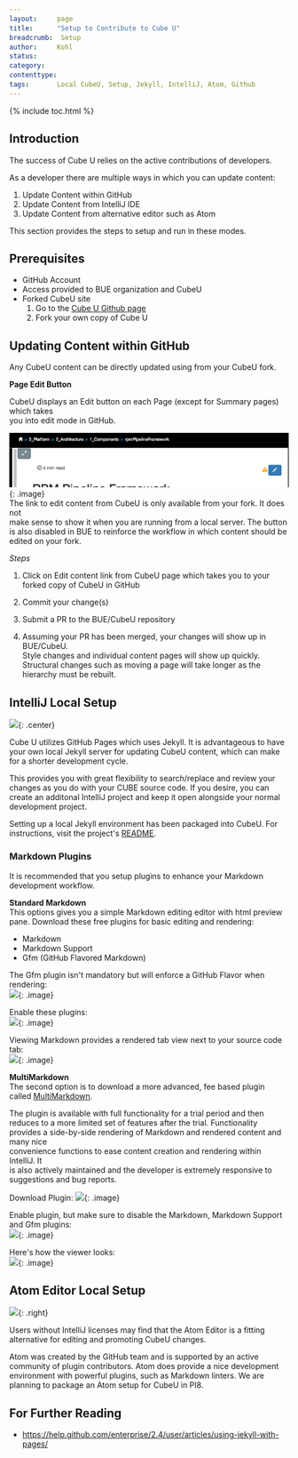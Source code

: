 ```yaml
---
layout:     page
title:      "Setup to Contribute to Cube U"
breadcrumb:  Setup
author:     Kohl
status:     
category:
contenttype:
tags:       Local CubeU, Setup, Jekyll, IntelliJ, Atom, Github
---
```


{% include toc.html %}

## Introduction  
The success of Cube U relies on the active contributions of developers.

As a developer there are multiple ways in which you can update content:  

 1. Update Content within GitHub 
 2. Update Content from IntelliJ IDE 
 3. Update Content from alternative editor such as Atom  

This section provides the steps to setup and run in these modes.    

## Prerequisites

 * GitHub Account  
 * Access provided to BUE organization and CubeU
 * Forked CubeU site 
     1. Go to the [Cube U Github page](https://github.gaig.com/BUE/CubeU)
     2. Fork your own copy of Cube U

## Updating Content within GitHub

Any CubeU content can be directly updated using <span class="octicon octicon-logo-github"></span> from your CubeU fork. 

**Page Edit Button**   

CubeU displays an Edit button on each Page (except for Summary pages) which takes  
you into edit mode in GitHub.     

![](../images/editButton.png){: .image}  
The link to edit content from CubeU is only available from your fork. It does not  
make sense to show it when you are running from a local server. The button is 
also disabled in BUE to reinforce the workflow in which content should be edited 
on your fork. 

_Steps_ 

  1. Click on Edit content link from CubeU page which takes you to your forked 
     copy of CubeU in GitHub 
 
  2. Commit your change(s) 
 
  3. Submit a PR to the BUE/CubeU repository 
 
  4. Assuming your PR has been merged, your changes will show up in BUE/CubeU.  
     Style changes and individual content pages will show up quickly.  
     Structural changes such as moving a page will take longer as the hierarchy 
     must be rebuilt. 

## IntelliJ Local Setup  
![](../images/intellij.jpg){: .center}

Cube U utilizes GitHub Pages which uses Jekyll. It is advantageous to have your
own local Jekyll server for updating CubeU content, which can make for a shorter 
development cycle. 

This provides you with great flexibility to search/replace and review your 
changes as you do with your CUBE source code. If you desire, you can create an 
additonal IntelliJ project and keep it open alongside your normal development 
project.  

Setting up a local Jekyll environment has been packaged into CubeU. For 
instructions, visit the project's [README](/README.md). 

### Markdown Plugins
It is recommended that you setup plugins to enhance your Markdown development 
workflow.  

**Standard Markdown**  
This options gives you a simple Markdown editing editor with html preview pane. 
Download these free plugins for basic editing and rendering: 

 * Markdown   
 * Markdown Support 
 * Gfm (GitHub Flavored Markdown) 

The Gfm plugin isn't mandatory but will enforce a GitHub Flavor when rendering:  
![](../images/downloadGfm.png){: .image} 

Enable these plugins:  
![](../images/enableGfm.png){: .image}  

Viewing Markdown provides a rendered tab view next to your source code tab:  
![](../images/viewGfm.png){: .image} 

**MultiMarkdown**  
The second option is to download a more advanced, fee based plugin called 
[MultiMarkdown](https://github.com/vsch/idea-multimarkdown/wiki/Enhanced-Features). 

The plugin is available with full functionality for a trial period and then 
reduces to a more limited set of features after the trial. Functionality 
provides a side-by-side rendering of Markdown and rendered content and many nice  
convenience functions to ease content creation and rendering within IntelliJ. It  
is also actively maintained and the developer is extremely responsive to 
suggestions and bug reports. 

Download Plugin:
![](../images/downloadMultiMarkdown.png){: .image}  

Enable plugin, but make sure to disable the Markdown, Markdown Support and Gfm 
plugins:  
![](../images/enableMultiMarkdown.png){: .image} 

Here's how the viewer looks:  
![](../images/viewMultiMarkdown.png){: .image} 

## Atom Editor Local Setup  
![](../images/atom.jpg){: .right}

Users without IntelliJ licenses may find that the Atom Editor is a fitting 
alternative for editing and promoting CubeU changes.  

Atom was created by the GitHub team and is supported by an active community of 
plugin contributors. Atom does provide a nice development environment with 
powerful plugins, such as Markdown linters. We are planning to package an Atom 
setup for CubeU in PI8. 

## For Further Reading

* <https://help.github.com/enterprise/2.4/user/articles/using-jekyll-with-pages/>

